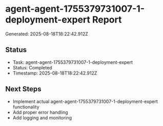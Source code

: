 # agent-agent-1755379731007-1-deployment-expert Report

Generated: 2025-08-18T18:22:42.912Z

## Status
- Task: agent-agent-1755379731007-1-deployment-expert
- Status: Completed
- Timestamp: 2025-08-18T18:22:42.912Z

## Next Steps
- Implement actual agent-agent-1755379731007-1-deployment-expert functionality
- Add proper error handling
- Add logging and monitoring

